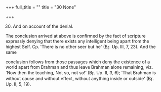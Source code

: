 +++
full_title = ""
title = "30 None"

+++


30. And on account of the denial.

The conclusion arrived at above is confirmed by the fact of scripture expressly denying that there exists any intelligent being apart from the highest Self. Cp. 'There is no other seer but he' (Br̥. Up. III, 7, 23). And the same

conclusion follows from those passages which deny the existence of a world apart from Brahman and thus leave Brahman alone remaining, viz. 'Now then the teaching, Not so, not so!' (Br̥. Up. II, 3, 6); 'That Brahman is without cause and without effect, without anything inside or outside' (Br̥. Up. II, 5, 19).

